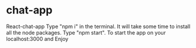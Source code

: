 # chat-app
React-chat-app
Type "npm i" in the terminal. It will take some time to install all the node packages.
Type "npm start". To start the app on your localhost:3000 and Enjoy
